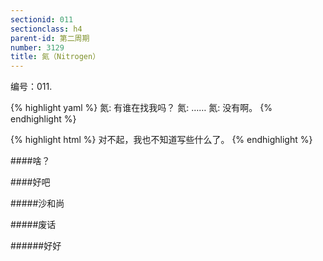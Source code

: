 ```yaml
---
sectionid: 011
sectionclass: h4
parent-id: 第二周期
number: 3129
title: 氮（Nitrogen）
---
```

编号：011.

{% highlight yaml %}
氮: 有谁在找我吗？
氮: ……
氮: 没有啊。
{% endhighlight %}

{% highlight html %}
对不起，我也不知道写些什么了。
{% endhighlight %}

####啥？

####好吧

#####沙和尚

#####废话

######好好

#####

